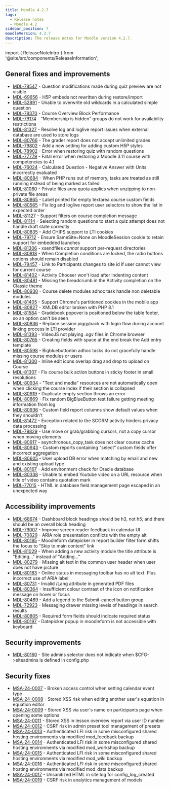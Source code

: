 ```yaml
---
title: Moodle 4.2.7
tags:
  - Release notes
  - Moodle 4.2
sidebar_position: 7
moodleVersion: 4.2.7
description: The release notes for Moodle version 4.2.7.
---
```


import { ReleaseNoteIntro } from '@site/src/components/ReleaseInformation';

<ReleaseNoteIntro releaseName={frontMatter.moodleVersion} />

## General fixes and improvements
<!-- cspell:disable -->
- [MDL-78547](https://moodle.atlassian.net/browse/MDL-78547) - Question modifications made during quiz preview are not visible
- [MDL-69656](https://moodle.atlassian.net/browse/MDL-69656) - H5P embeds not rewritten during restore/import
- [MDL-52891](https://moodle.atlassian.net/browse/MDL-52891) - Unable to overwrite old wildcards in a calculated simple question
- [MDL-78370](https://moodle.atlassian.net/browse/MDL-78370) - Course Overview Block Performance
- [MDL-79174](https://moodle.atlassian.net/browse/MDL-79174) - "Membership is hidden" groups do not work for availability restrictions
- [MDL-81327](https://moodle.atlassian.net/browse/MDL-81327) - Resolve log and loglive report issues when external database are used to store logs
- [MDL-80766](https://moodle.atlassian.net/browse/MDL-80766) - The grader report does not accept unlimited grades
- [MDL-79802](https://moodle.atlassian.net/browse/MDL-79802) - Add a new setting for adding custom H5P styles
- [MDL-78902](https://moodle.atlassian.net/browse/MDL-78902) - Error when restoring quiz with random questions
- [MDL-77779](https://moodle.atlassian.net/browse/MDL-77779) - Fatal error when restoring a Moodle 3.11 course with competencies to 4.1
- [MDL-76024](https://moodle.atlassian.net/browse/MDL-76024) - Calculated Question - Negative Answer with Units incorrectly evaluated
- [MDL-80684](https://moodle.atlassian.net/browse/MDL-80684) - When PHP runs out of memory, tasks are treated as still running instead of being marked as failed
- [MDL-81060](https://moodle.atlassian.net/browse/MDL-81060) - Private files area quota applies when unzipping to non-private file areas
- [MDL-80865](https://moodle.atlassian.net/browse/MDL-80865) - Label printed for empty textarea course custom fields
- [MDL-80565](https://moodle.atlassian.net/browse/MDL-80565) - Fix log and loglive report user selectors to show the list in expected order
- [MDL-81127](https://moodle.atlassian.net/browse/MDL-81127) - Support filters on course completion message
- [MDL-81114](https://moodle.atlassian.net/browse/MDL-81114) - Selecting random questions to start a quiz attempt does not handle draft state correctly
- [MDL-80835](https://moodle.atlassian.net/browse/MDL-80835) - Add CHIPS support to LTI cookies
- [MDL-79712](https://moodle.atlassian.net/browse/MDL-79712) - Ensure SameSite=None on MoodleSession cookie to retain support for embedded launches
- [MDL-81306](https://moodle.atlassian.net/browse/MDL-81306) - xsendfiles _cannot_ support per-request directories
- [MDL-80818](https://moodle.atlassian.net/browse/MDL-80818) - When Completion conditions are locked, the radio buttons options should remain disabled
- [MDL-78457](https://moodle.atlassian.net/browse/MDL-78457) - Link to Participants changes to site id if user cannot view for current course
- [MDL-81402](https://moodle.atlassian.net/browse/MDL-81402) - Activity Chooser won't load after indenting content
- [MDL-80481](https://moodle.atlassian.net/browse/MDL-80481) - Missing the breadcrumb in the Activity completion on the Classic theme
- [MDL-80930](https://moodle.atlassian.net/browse/MDL-80930) - Course delete modules adhoc task handle non deletable modules
- [MDL-81405](https://moodle.atlassian.net/browse/MDL-81405) - Support Chrome's partitioned cookies in the mobile app
- [MDL-80827](https://moodle.atlassian.net/browse/MDL-80827) - XMLDB editor broken with PHP 8.1
- [MDL-81584](https://moodle.atlassian.net/browse/MDL-81584) - Gradebook popover is positioned below the table footer, so an option can't be seen
- [MDL-80836](https://moodle.atlassian.net/browse/MDL-80836) - Replace session piggyback with login flow during account linking process in LTI provider
- [MDL-81393](https://moodle.atlassian.net/browse/MDL-81393) - VideoJS not playing .ogv files in Chrome browser
- [MDL-80765](https://moodle.atlassian.net/browse/MDL-80765) - Creating fields with space at the end break the Add entry template
- [MDL-80598](https://moodle.atlassian.net/browse/MDL-80598) - Bigbluebuttonbn adhoc tasks do not gracefully handle missing course modules or users
- [MDL-81300](https://moodle.atlassian.net/browse/MDL-81300) - Inline edit icons overlap drag and drop to upload on Course
- [MDL-81307](https://moodle.atlassian.net/browse/MDL-81307) - Fix course bulk action buttons in sticky footer in small resolutions
- [MDL-80934](https://moodle.atlassian.net/browse/MDL-80934) - "Text and media" resources are not automatically open when clicking the course index if their section is collapsed
- [MDL-80919](https://moodle.atlassian.net/browse/MDL-80919) - Duplicate empty section throws an error
- [MDL-80869](https://moodle.atlassian.net/browse/MDL-80869) - Fix random BigBlueButton test failure getting meeting information from log
- [MDL-80936](https://moodle.atlassian.net/browse/MDL-80936) - Custom field report columns show default values when they shouldn't
- [MDL-81472](https://moodle.atlassian.net/browse/MDL-81472) - Exception related to the SCORM activity hinders privacy data processing
- [MDL-79829](https://moodle.atlassian.net/browse/MDL-79829) - Use move or grab/grabbing cursors, not a copy cursor when moving elements
- [MDL-80917](https://moodle.atlassian.net/browse/MDL-80917) - asynchronous_copy_task does not clear course cache
- [MDL-80943](https://moodle.atlassian.net/browse/MDL-80943) - Custom reports containing "select" custom fields offer incorrect aggregation
- [MDL-80605](https://moodle.atlassian.net/browse/MDL-80605) - User upload DB error when matching by email and new and existing upload type
- [MDL-80167](https://moodle.atlassian.net/browse/MDL-80167) - Add environment check for Oracle database
- [MDL-80338](https://moodle.atlassian.net/browse/MDL-80338) - Unable to embed Youtube video on a URL resource when title of video contains quotation mark
- [MDL-77015](https://moodle.atlassian.net/browse/MDL-77015) - HTML in database field management page escaped in an unexpected way
<!-- cspell:enable -->

## Accessibility improvements
<!-- cspell:disable -->
- [MDL-68674](https://moodle.atlassian.net/browse/MDL-68674) - Dashboard block headings should be h3, not h5; and there should be an overall block heading
- [MDL-79007](https://moodle.atlassian.net/browse/MDL-79007) - Improve screen reader feedback in calendar UI
- [MDL-70829](https://moodle.atlassian.net/browse/MDL-70829) - ARIA role presentation conflicts with the empty alt
- [MDL-80195](https://moodle.atlassian.net/browse/MDL-80195) - Moodleform datepicker in report builder filter form shifts the focus to "Skip to main content" link
- [MDL-81029](https://moodle.atlassian.net/browse/MDL-81029) - When adding a new activity module the title attribute is "Editing..." instead of "Adding..."
- [MDL-80279](https://moodle.atlassian.net/browse/MDL-80279) - Missing alt text in the common user header when user does not have picture
- [MDL-80183](https://moodle.atlassian.net/browse/MDL-80183) - Online status in messaging toolbar has no alt text. Plus incorrect use of ARIA label
- [MDL-80731](https://moodle.atlassian.net/browse/MDL-80731) - Invalid /Lang attribute in generated PDF files
- [MDL-80364](https://moodle.atlassian.net/browse/MDL-80364) - Insufficient colour contrast of the icon on notification message on hover or focus
- [MDL-80469](https://moodle.atlassian.net/browse/MDL-80469) - Add a legend to the Submit-cancel button group
- [MDL-72923](https://moodle.atlassian.net/browse/MDL-72923) - Messaging drawer missing levels of headings in search results
- [MDL-80805](https://moodle.atlassian.net/browse/MDL-80805) - Required form fields should indicate required status
- [MDL-80197](https://moodle.atlassian.net/browse/MDL-80197) - Datepicker popup in moodleform is not accessible with keyboard
<!-- cspell:enable -->

## Security improvements
<!-- cspell:disable -->
- [MDL-80160](https://moodle.atlassian.net/browse/MDL-80160) - Site admins selector does not indicate when $CFG->siteadmins is defined in config.php
<!-- cspell:enable -->

## Security fixes
<!-- cspell:disable -->
- [MSA-24-0007](https://moodle.org/mod/forum/discuss.php?d=458384) - Broken access control when setting calendar event type
- [MSA-24-0008](https://moodle.org/mod/forum/discuss.php?d=458385) - Stored XSS risk when editing another user's equation in equation editor
- [MSA-24-0009](https://moodle.org/mod/forum/discuss.php?d=458386) - Stored XSS via user's name on participants page when opening some options
- [MSA-24-0011](https://moodle.org/mod/forum/discuss.php?d=458388) - Stored XSS in lesson overview report via user ID number
- [MSA-24-0012](https://moodle.org/mod/forum/discuss.php?d=458389) - CSRF risk in admin preset tool management of presets
- [MSA-24-0013](https://moodle.org/mod/forum/discuss.php?d=458390) - Authenticated LFI risk in some misconfigured shared hosting environments via modified mod_feedback backup
- [MSA-24-0014](https://moodle.org/mod/forum/discuss.php?d=458391) - Authenticated LFI risk in some misconfigured shared hosting environments via modified mod_workshop backup
- [MSA-24-0015](https://moodle.org/mod/forum/discuss.php?d=458393) - Authenticated LFI risk in some misconfigured shared hosting environments via modified mod_wiki backup
- [MSA-24-0016](https://moodle.org/mod/forum/discuss.php?d=458394) - Authenticated LFI risk in some misconfigured shared hosting environments via modified mod_data backup
- [MSA-24-0017](https://moodle.org/mod/forum/discuss.php?d=458395) - Unsanitized HTML in site log for config_log_created
- [MSA-24-0019](https://moodle.org/mod/forum/discuss.php?d=458397) - CSRF risk in analytics management of models
<!-- cspell:enable -->

